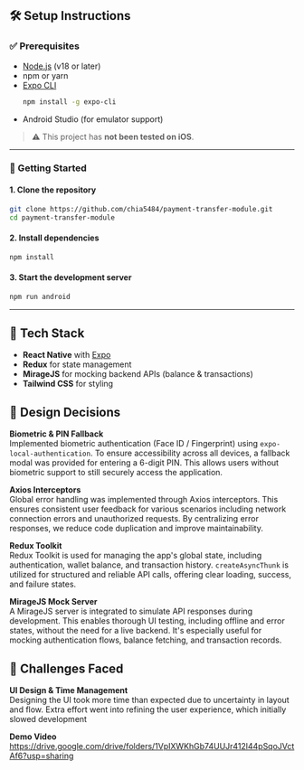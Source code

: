 ## 🛠️ Setup Instructions

### ✅ Prerequisites

- [Node.js](https://nodejs.org/) (v18 or later)
- npm or yarn
- [Expo CLI](https://docs.expo.dev/get-started/installation/)
  ```bash
  npm install -g expo-cli
  ```
- Android Studio (for emulator support)

> ⚠️ This project has **not been tested on iOS**.

---

### 🚀 Getting Started

#### 1. Clone the repository

```bash
git clone https://github.com/chia5484/payment-transfer-module.git
cd payment-transfer-module
```

#### 2. Install dependencies

```bash
npm install
```

#### 3. Start the development server

```bash
npm run android
```

---

## 📆 Tech Stack

- **React Native** with [Expo](https://expo.dev/)
- **Redux** for state management
- **MirageJS** for mocking backend APIs (balance & transactions)
- **Tailwind CSS** for styling
## 🧠 Design Decisions

**Biometric & PIN Fallback**  
Implemented biometric authentication (Face ID / Fingerprint) using `expo-local-authentication`. To ensure accessibility across all devices, a fallback modal was provided for entering a 6-digit PIN. This allows users without biometric support to still securely access the application.

**Axios Interceptors**  
Global error handling was implemented through Axios interceptors. This ensures consistent user feedback for various scenarios including network connection errors and unauthorized requests. By centralizing error responses, we reduce code duplication and improve maintainability.

**Redux Toolkit**  
Redux Toolkit is used for managing the app's global state, including authentication, wallet balance, and transaction history. `createAsyncThunk` is utilized for structured and reliable API calls, offering clear loading, success, and failure states.

**MirageJS Mock Server**  
A MirageJS server is integrated to simulate API responses during development. This enables thorough UI testing, including offline and error states, without the need for a live backend. It's especially useful for mocking authentication flows, balance fetching, and transaction records.

## 🧰 Challenges Faced

**UI Design & Time Management**  
Designing the UI took more time than expected due to uncertainty in layout and flow. Extra effort went into refining the user experience, which initially slowed development

**Demo Video**  
https://drive.google.com/drive/folders/1VpIXWKhGb74UUJr412l44pSqoJVctAf6?usp=sharing
